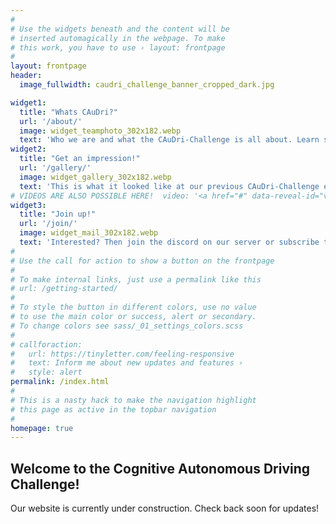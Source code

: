 ```yaml
---
#
# Use the widgets beneath and the content will be
# inserted automagically in the webpage. To make
# this work, you have to use › layout: frontpage
#
layout: frontpage
header:
  image_fullwidth: caudri_challenge_banner_cropped_dark.jpg

widget1:
  title: "Whats CAuDri?"
  url: '/about/'
  image: widget_teamphoto_302x182.webp
  text: 'Who we are and what the CAuDri-Challenge is all about. Learn some of the history and future plans.'
widget2:
  title: "Get an impression!"
  url: '/gallery/'
  image: widget_gallery_302x182.webp
  text: 'This is what it looked like at our previous CAuDri-Challenge events, what a blast!'
# VIDEOS ARE ALSO POSSIBLE HERE!  video: '<a href="#" data-reveal-id="videoModal"><img src="http://phlow.github.io/feeling-responsive/images/start-video-feeling-responsive-302x182.jpg" width="302" height="182" alt=""/></a>'
widget3:
  title: "Join up!"
  url: '/join/'
  image: widget_mail_302x182.webp
  text: 'Interested? Then join the discord on our server or subscribe to our mailing list so you do not miss it!'
#
# Use the call for action to show a button on the frontpage
#
# To make internal links, just use a permalink like this
# url: /getting-started/
#
# To style the button in different colors, use no value
# to use the main color or success, alert or secondary.
# To change colors see sass/_01_settings_colors.scss
#
# callforaction:
#   url: https://tinyletter.com/feeling-responsive
#   text: Inform me about new updates and features ›
#   style: alert
permalink: /index.html
#
# This is a nasty hack to make the navigation highlight
# this page as active in the topbar navigation
#
homepage: true
---
```

## Welcome to the Cognitive Autonomous Driving Challenge!
Our website is currently under construction. Check back soon for updates!



